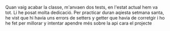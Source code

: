Quan vaig acabar la classe, m'anvaen dos tests, en l'estat actual hem va tot. Li he posat molta dedicació. Per practicar duran aqiesta setmana santa, he vist que hi havia uns errors de setters y getter que havia de corretgir i ho he fet per millorar y intentar apendre més sobre la api cara el projecte
